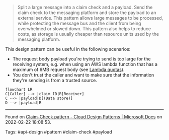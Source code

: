 > Split a large message into a claim check and a payload. Send the claim check to the messaging platform and store the payload to an external service. This pattern allows large messages to be processed, while protecting the message bus and the client from being overwhelmed or slowed down. This pattern also helps to reduce costs, as storage is usually cheaper than resource units used by the messaging platform.

This design pattern can be useful in the following scenarios:
- The request body payload you're trying to send is too large for the receiving system, e.g. when using an AWS lambda function that has a maximum of 6MB request body (see [Lambda quotas](https://docs.aws.amazon.com/lambda/latest/dg/gettingstarted-limits.html)).
- You don't trust the caller and want to make sure that the information they're sending is from a trusted source.

```mermaid
flowchart LR
C[Caller] --> |claim ID|R[Receiver]
C --> |payload|D[(Data store)]
D --> |payload|R
```

---
Found on [Claim-Check pattern - Cloud Design Patterns | Microsoft Docs](https://docs.microsoft.com/en-us/azure/architecture/patterns/claim-check) on 2022-02-22 18:08:53.

Tags: #api-design #pattern #claim-check #payload
